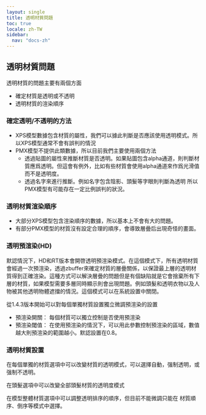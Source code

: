 ```yaml
---
layout: single
title: 透明材質問題
toc: true
locale: zh-TW
sidebar:
  nav: "docs-zh"
---
```


## 透明材質問題

透明材質的問題主要有兩個方面
* 確定材質是透明或不透明
* 透明材質的渲染順序


### 確定透明/不透明的方法

* XPS模型數據包含材質的屬性，我們可以據此判斷是否應該使用透明模式。所以XPS模型通常不會有誤判的情況
* PMX模型不提供此類數據，所以目前我們主要使用兩個方法
    * 透過貼圖的屬性來推斷材質是否透明。如果貼圖包含alpha通道，則判斷材質應爲透明。但這會有例外，比如有些材質會使用alpha通道來作爲光滑值而不是透明度。
    * 透過名字來進行推斷。例如名字包含陰影、頭髮等字眼則判斷為透明
所以PMX模型有可能存在一定比例誤判的狀況。


### 透明材質渲染順序

* 大部分XPS模型包含渲染順序的數據，所以基本上不會有大的問題。
* 有部分PMX模型的材質沒有設定合理的順序，會導致層曡后出現奇怪的畫面。


### 透明預渲染(HD)

默認情況下，HD和RT版本會開啓透明預渲染模式。在這個模式下，所有透明材質會經過一次預渲染，透過zbuffer來確定材質的層曡關係，以保證最上層的透明材質得到正確渲染。這種方式可以解決層曡的問題但是有個缺陷就是它會捨棄所有下層的材質，如果模型需要多層同時顯示則會出現問題。例如頭髮和透明衣物以及人物被其他透明物體遮擋的情況。這個模式可以在系統設置中關閉。

從1.4.3版本開始可以對每個單獨材質設置獨立微調預渲染的設置
* 預渲染開關： 每個材質可以獨立控制是否使用預渲染
* 預渲染閾值： 在使用預渲染的情況下，可以用此參數控制預渲染的區域，數值越大則預渲染的範圍越小。默認設置在0.8。

### 透明材質設置

在每個單獨的材質選項中可以改變材質的透明模式，可以選擇自動，强制透明，或强制不透明。

在頭髮選項中可以改變全部頭髮材質的透明度模式

在模型整體材質選項中可以調整透明排序的順序，但目前不能微調只能在 材質順序、倒序等模式中選擇。
